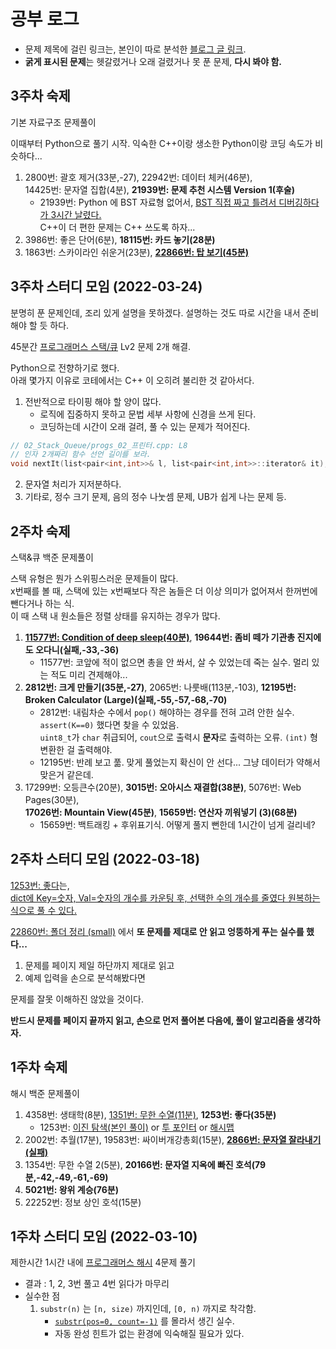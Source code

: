 
# 공부 로그

* 문제 제목에 걸린 링크는, 본인이 따로 분석한 [블로그 글 링크](https://velog.io/@copyrat90).
* **굵게 표시된 문제**는 헷갈렸거나 오래 걸렸거나 못 푼 문제, **다시 봐야 함.**


## 3주차 숙제

기본 자료구조 문제풀이

이때부터 Python으로 풀기 시작.
익숙한 C++이랑 생소한 Python이랑 코딩 속도가 비슷하다...

1. 2800번: 괄호 제거(33분,-27), 22942번: 데이터 체커(46분),\
   14425번: 문자열 집합(4분), **21939번: 문제 추천 시스템 Version 1(후술)**
    + 21939번: Python 에 BST 자료형 없어서, [BST 직접 짜고 틀려서 디버깅하다가 3시간 날렸다.](https://www.acmicpc.net/source/41132953)\
      C++이 더 편한 문제는 C++ 쓰도록 하자...
2. 3986번: 좋은 단어(6분), **18115번: 카드 놓기(28분)**
3. 1863번: 스카이라인 쉬운거(23분), **[22866번: 탑 보기(45분)](https://velog.io/@copyrat90/BOJ-22866)**


## 3주차 스터디 모임 (2022-03-24)

분명히 푼 문제인데, 조리 있게 설명을 못하겠다.
설명하는 것도 따로 시간을 내서 준비해야 할 듯 하다.

45분간 [프로그래머스 스택/큐](https://programmers.co.kr/learn/courses/30/parts/12081) Lv2 문제 2개 해결.

Python으로 전향하기로 했다.\
아래 몇가지 이유로 코테에서는 C++ 이 오히려 불리한 것 같아서다.

1. 전반적으로 타이핑 해야 할 양이 많다.
    + 로직에 집중하지 못하고 문법 세부 사항에 신경을 쓰게 된다.
    + 코딩하는데 시간이 오래 걸려, 풀 수 있는 문제가 적어진다.
```cpp
// 02_Stack_Queue/progs_02_프린터.cpp: L8
// 인자 2개짜리 함수 선언 길이를 보라.
void nextIt(list<pair<int,int>>& l, list<pair<int,int>>::iterator& it);
```
2. 문자열 처리가 지저분하다.
3. 기타로, 정수 크기 문제, 음의 정수 나눗셈 문제, UB가 쉽게 나는 문제 등.



## 2주차 숙제

스택&큐 백준 문제풀이

스택 유형은 뭔가 스위핑스러운 문제들이 많다.\
x번째를 볼 때, 스택에 있는 x번째보다 작은 놈들은 더 이상 의미가 없어져서 한꺼번에 뺀다거나 하는 식.\
이 때 스택 내 원소들은 정렬 상태를 유지하는 경우가 많다.

1. [**11577번: Condition of deep sleep(40분)**](https://velog.io/@copyrat90/BOJ-11577), **19644번: 좀비 떼가 기관총 진지에도 오다니(실패,-33,-36)**
    + 11577번: 코앞에 적이 없으면 총을 안 쏴서, 살 수 있었는데 죽는 실수. 멀리 있는 적도 미리 견제해야...
2. **2812번: 크게 만들기(35분,-27)**, 2065번: 나룻배(113분,-103), **12195번: Broken Calculator (Large)(실패,-55,-57,-68,-70)**
    + 2812번: 내림차순 수에서 `pop()` 해야하는 경우를 전혀 고려 안한 실수. `assert(K==0)` 했다면 찾을 수 있었음.\
    `uint8_t`가 `char` 취급되어, `cout`으로 출력시 **문자**로 출력하는 오류. `(int)` 형변환한 걸 출력해야.
    + 12195번: 반례 보고 풂. 맞게 풀었는지 확신이 안 선다... 그냥 데이터가 약해서 맞은거 같은데.
3. 17299번: 오등큰수(20분), **3015번: 오아시스 재결합(38분)**, 5076번: Web Pages(30분),\
    **17026번: Mountain View(45분)**, **15659번: 연산자 끼워넣기 (3)(68분)**
    + 15659번: 백트래킹 + 후위표기식. 어떻게 풀지 뻔한데 1시간이 넘게 걸리네?


## 2주차 스터디 모임 (2022-03-18)

[1253번: 좋다](https://www.acmicpc.net/problem/1253)는,\
[dict에 Key=숫자, Val=숫자의 개수를 카운팅 후, 선택한 수의 개수를 줄였다 원복하는 식으로 풀 수 있다.](../Sabro98/Hash/boj/1253.py)

[22860번: 폴더 정리 (small)](https://www.acmicpc.net/problem/22860) 에서 **또 문제를 제대로 안 읽고 엉뚱하게 푸는 실수를 했다...**

1. 문제를 페이지 제일 하단까지 제대로 읽고
2. 예제 입력을 손으로 분석해봤다면

문제를 잘못 이해하진 않았을 것이다.

**반드시 문제를 페이지 끝까지 읽고, 손으로 먼저 풀어본 다음에, 풀이 알고리즘을 생각하자.**



## 1주차 숙제

해시 백준 문제풀이

1. 4358번: 생태학(8분), [1351번: 무한 수열(11분)](https://velog.io/@copyrat90/BOJ-1351), **1253번: 좋다(35분)**
    + 1253번: [이진 탐색(본인 풀이)](https://www.acmicpc.net/source/40264096) or [투 포인터](https://astrid-dm.tistory.com/m/470) or [해시맵](https://jaimemin.tistory.com/1297)
2. 2002번: 추월(17분), 19583번: 싸이버개강총회(15분), **[2866번: 문자열 잘라내기(실패)](https://velog.io/@copyrat90/BOJ-2866)**
3. 1354번: 무한 수열 2(5분), **20166번: 문자열 지옥에 빠진 호석(79분,-42,-49,-61,-69)**
4. **5021번: 왕위 계승(76분)**
5. 22252번: 정보 상인 호석(15분)


## 1주차 스터디 모임 (2022-03-10)

제한시간 1시간 내에 [프로그래머스 해시](https://programmers.co.kr/learn/courses/30/parts/12077) 4문제 풀기

+ 결과 : 1, 2, 3번 풀고 4번 읽다가 마무리
+ 실수한 점
    1. `substr(n)` 는 `[n, size)` 까지인데, `[0, n)` 까지로 착각함.
        + [`substr(pos=0, count=-1)`](https://en.cppreference.com/w/cpp/string/basic_string/substr) 를 몰라서 생긴 실수.
        + 자동 완성 힌트가 없는 환경에 익숙해질 필요가 있다.

